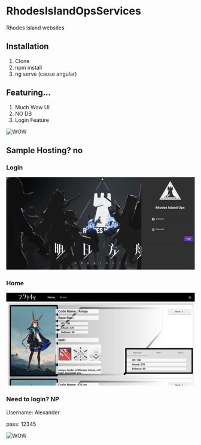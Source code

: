 # RhodesIslandOpsServices
Rhodes island websites

## Installation

1. Clone
2. npm install
3. ng serve (cause angular)

## Featuring...

1. Much Wow UI
2. NO DB
3. Login Feature

![WOW](https://i.imgflip.com/6996y.jpg)

## Sample Hosting? no

### Login
![WOW](https://github.com/AlexanderGracetantiono/image/blob/master/arknightops_login.PNG)

### Home
![WOW](https://github.com/AlexanderGracetantiono/image/blob/master/arknightops_home.PNG)

### Need to login? NP

Username: Alexander

pass: 12345

![WOW](https://s3.amazonaws.com/colorslive/jpg_512x512/2331319-N9yPV1Re91pJHnwu.jpg)
